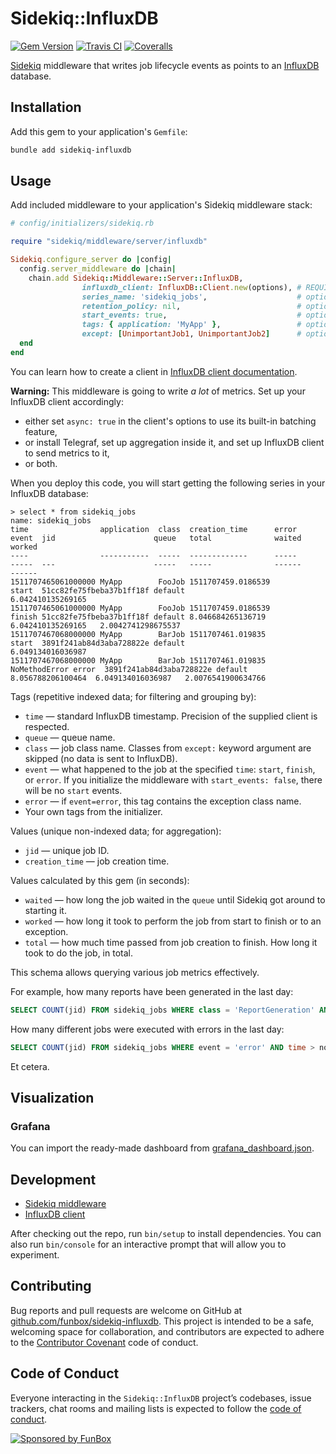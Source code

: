 # Sidekiq::InfluxDB

[![Gem Version](https://img.shields.io/gem/v/sidekiq-influxdb.svg)](https://rubygems.org/gems/sidekiq-influxdb)
[![Travis CI](https://img.shields.io/travis/com/funbox/sidekiq-influxdb)](https://travis-ci.com/github/funbox/sidekiq-influxdb)
[![Coveralls](https://img.shields.io/coveralls/funbox/sidekiq-influxdb.svg)](https://coveralls.io/github/funbox/sidekiq-influxdb)

[Sidekiq](https://github.com/mperham/sidekiq/wiki) middleware that writes job lifecycle events as points to an [InfluxDB](http://docs.influxdata.com/influxdb/v1.3/) database.

## Installation

Add this gem to your application's `Gemfile`:

```bash
bundle add sidekiq-influxdb
```

## Usage

Add included middleware to your application's Sidekiq middleware stack:

```ruby
# config/initializers/sidekiq.rb

require "sidekiq/middleware/server/influxdb"

Sidekiq.configure_server do |config|
  config.server_middleware do |chain|
    chain.add Sidekiq::Middleware::Server::InfluxDB,
                influxdb_client: InfluxDB::Client.new(options), # REQUIRED
                series_name: 'sidekiq_jobs',                    # optional, default shown
                retention_policy: nil,                          # optional, default nil
                start_events: true,                             # optional, default true
                tags: { application: 'MyApp' },                 # optional, default {}
                except: [UnimportantJob1, UnimportantJob2]      # optional, default []
  end
end
```

You can learn how to create a client in [InfluxDB client documentation](https://github.com/influxdata/influxdb-ruby#creating-a-client).

**Warning:** This middleware is going to write _a lot_ of metrics.
Set up your InfluxDB client accordingly:
* either set `async: true` in the client's options to use its built-in batching feature,
* or install Telegraf, set up aggregation inside it, and set up InfluxDB client to send metrics to it,
* or both.

When you deploy this code, you will start getting the following series in your InfluxDB database:

```
> select * from sidekiq_jobs
name: sidekiq_jobs
time                application  class  creation_time      error         event  jid                      queue   total              waited              worked
----                -----------  -----  -------------      -----         -----  ---                      -----   -----              ------              ------
1511707465061000000 MyApp        FooJob 1511707459.0186539               start  51cc82fe75fbeba37b1ff18f default                    6.042410135269165
1511707465061000000 MyApp        FooJob 1511707459.0186539               finish 51cc82fe75fbeba37b1ff18f default 8.046684265136719  6.042410135269165   2.0042741298675537
1511707467068000000 MyApp        BarJob 1511707461.019835                start  3891f241ab84d3aba728822e default                    6.049134016036987
1511707467068000000 MyApp        BarJob 1511707461.019835  NoMethodError error  3891f241ab84d3aba728822e default 8.056788206100464  6.049134016036987   2.0076541900634766
```

Tags (repetitive indexed data; for filtering and grouping by):

* `time` — standard InfluxDB timestamp. Precision of the supplied client is respected.
* `queue` — queue name.
* `class` — job class name. Classes from `except:` keyword argument are skipped (no data is sent to InfluxDB).
* `event` — what happened to the job at the specified `time`: `start`, `finish`, or `error`. If you initialize the middleware with `start_events: false`, there will be no `start` events.
* `error` — if `event=error`, this tag contains the exception class name.
* Your own tags from the initializer.

Values (unique non-indexed data; for aggregation):

* `jid` — unique job ID.
* `creation_time` — job creation time.

Values calculated by this gem (in seconds):

* `waited` — how long the job waited in the `queue` until Sidekiq got around to starting it.
* `worked` — how long it took to perform the job from start to finish or to an exception.
* `total` — how much time passed from job creation to finish. How long it took to do the job, in total.

This schema allows querying various job metrics effectively.

For example, how many reports have been generated in the last day:

```sql
SELECT COUNT(jid) FROM sidekiq_jobs WHERE class = 'ReportGeneration' AND time > now() - 1d
```

How many different jobs were executed with errors in the last day:

```sql
SELECT COUNT(jid) FROM sidekiq_jobs WHERE event = 'error' AND time > now() - 1d GROUP BY class
```

Et cetera.

## Visualization

### Grafana

You can import the ready-made dashboard from [grafana_dashboard.json](grafana_dashboard.json).

## Development

* [Sidekiq middleware](https://github.com/mperham/sidekiq/wiki/Middleware)
* [InfluxDB client](https://github.com/influxdata/influxdb-ruby)

After checking out the repo, run `bin/setup` to install dependencies.
You can also run `bin/console` for an interactive prompt that will allow you to experiment.

## Contributing

Bug reports and pull requests are welcome on GitHub at [github.com/funbox/sidekiq-influxdb](https://github.com/funbox/sidekiq-influxdb).
This project is intended to be a safe, welcoming space for collaboration, and contributors are expected to adhere to the [Contributor Covenant](http://contributor-covenant.org) code of conduct.

## Code of Conduct

Everyone interacting in the `Sidekiq::InfluxDB` project’s codebases, issue trackers,
chat rooms and mailing lists is expected to follow the [code of conduct](https://github.com/funbox/sidekiq-influxdb/blob/master/CODE_OF_CONDUCT.md).

[![Sponsored by FunBox](https://funbox.ru/badges/sponsored_by_funbox_centered.svg)](https://funbox.ru)
